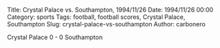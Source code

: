 Title: Crystal Palace vs. Southampton, 1994/11/26
Date: 1994/11/26 00:00
Category: sports
Tags: football, football scores, Crystal Palace, Southampton
Slug: crystal-palace-vs-southampton
Author: carbonero


Crystal Palace 0 - 0 Southampton
